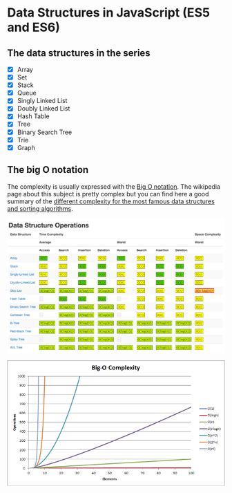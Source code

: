 # Data Structures in JavaScript (ES5 and ES6)

## The data structures in the series

* [x] Array
* [x] Set
* [x] Stack
* [x] Queue
* [x] Singly Linked List
* [x] Doubly Linked List
* [x] Hash Table
* [x] Tree
* [x] Binary Search Tree
* [x] Trie
* [x] Graph

## The big O notation

The complexity is usually expressed with the [Big O notation](https://en.wikipedia.org/wiki/Big_O_notation). The wikipedia page about this subject is pretty complex but you can find here a good summary of the [different complexity for the most famous data structures and sorting algorithms](http://bigocheatsheet.com/).

![](img/big-o.png)

![](img/big-o-complexity.png)
